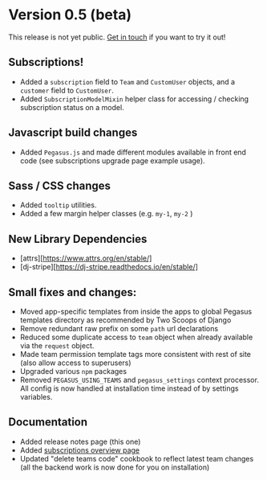 

# Version 0.5 (beta)

This release is not yet public. [Get in touch](https://www.saaspegasus.com/support/) if you want to try it out!

## Subscriptions!

- Added a `subscription` field to `Team` and `CustomUser` objects, and a `customer` field to `CustomUser`.
- Added `SubscriptionModelMixin` helper class for accessing / checking subscription status on a model.

## Javascript build changes

- Added `Pegasus.js` and made different modules available in front end code 
  (see subscriptions upgrade page example usage).

## Sass / CSS changes

- Added `tooltip` utilities.
- Added a few margin helper classes (e.g. `my-1`, `my-2` )

## New Library Dependencies

- [attrs][https://www.attrs.org/en/stable/]
- [dj-stripe][https://dj-stripe.readthedocs.io/en/stable/]

## Small fixes and changes:

- Moved app-specific templates from inside the apps to global Pegasus templates directory as recommended by 
  Two Scoops of Django
- Remove redundant raw prefix on some `path` url declarations
- Reduced some duplicate access to `team` object when already available via the `request` object.
- Made team permission template tags more consistent with rest of site (also allow access to superusers)
- Upgraded various `npm` packages
- Removed `PEGASUS_USING_TEAMS` and `pegasus_settings` context processor. All config is now handled at installation
  time instead of by settings variables.


## Documentation

- Added release notes page (this one)
- Added [subscriptions overview page](/subscriptions)
- Updated "delete teams code" cookbook to reflect latest team changes 
  (all the backend work is now done for you on installation)

